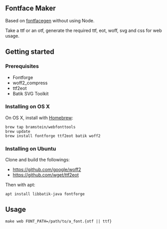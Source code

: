## Fontface Maker

Based on [fontfacegen](https://github.com/agentk/fontfacegen) without using Node.

Take a ttf or an otf, generate the required ttf, eot, woff, svg and css for web usage.

## Getting started

### Prerequisites
* Fontforge
* woff2_compress
* ttf2eot
* Batik SVG Toolkit

### Installing on OS X
On OS X, install with [Homebrew](http://brew.sh/):

```
brew tap bramstein/webfonttools
brew update
brew install fontforge ttf2eot batik woff2
```

### Installing on Ubuntu
Clone and build the followings:

* https://github.com/google/woff2
* https://github.com/wget/ttf2eot

Then with apt:

```
apt install libbatik-java fontforge
```

## Usage

```shell
make web FONT_PATH=/path/to/a_font.{otf || ttf}
```